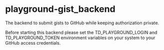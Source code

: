 # playground-gist_backend

The backend to submit gists to GitHub while keeping authorization private.

Before starting this backend please set the TD_PLAYGROUND_LOGIN and TD_PLAYGROUND_TOKEN environment variables on your system to your GitHub access credentials.
